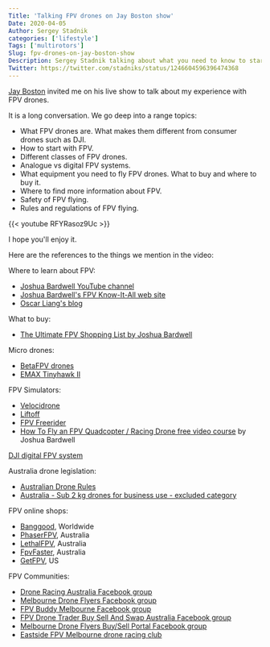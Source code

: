 ```yaml
---
Title: 'Talking FPV drones on Jay Boston show'
Date: 2020-04-05
Author: Sergey Stadnik
categories: ['lifestyle']
Tags: ['multirotors']
Slug: fpv-drones-on-jay-boston-show
Description: Sergey Stadnik talking about what you need to know to start with FPV drones on Jay Boston show.
Twitter: https://twitter.com/stadniks/status/1246604596396474368
---
```


[Jay Boston](https://www.youtube.com/channel/UCZHmVDOR335x8ifxlu_5_Sw) invited me on his live show to talk about my experience with FPV drones.

It is a long conversation. We go deep into a range topics:

- What FPV drones are. What makes them different from consumer drones such as DJI.
- How to start with FPV.
- Different classes of FPV drones.
- Analogue vs digital FPV systems.
- What equipment you need to fly FPV drones. What to buy and where to buy it.
- Where to find more information about FPV.
- Safety of FPV flying.
- Rules and regulations of FPV flying.

{{< youtube RFYRasoz9Uc >}}

I hope you'll enjoy it.

<!--more-->

Here are the references to the things we mention in the video:

Where to learn about FPV:

- [Joshua Bardwell YouTube channel](https://www.youtube.com/channel/UCX3eufnI7A2I7IkKHZn8KSQ)
- [Joshua Bardwell's FPV Know-It-All web site](https://www.fpvknowitall.com/)
- [Oscar Liang's blog](https://oscarliang.com/)

What to buy:

- [The Ultimate FPV Shopping List by Joshua Bardwell](https://www.fpvknowitall.com/)

Micro drones:

- [BetaFPV drones](https://betafpv.com/)
- [EMAX Tinyhawk II](https://emax-usa.com/emax-tinyhawk-2-indoor-fpv-racing-drone-bnf.html)

FPV Simulators:

- [Velocidrone](https://www.velocidrone.com/)
- [Liftoff](https://www.liftoff-game.com/)
- [FPV Freerider](https://fpv-freerider.itch.io/fpv-freerider)
- [How To Fly an FPV Quadcopter / Racing Drone free video course](https://www.youtube.com/playlist?list=PLwoDb7WF6c8kjYXam4m3msvRbkORU41GY) by Joshua Bardwell

[DJI digital FPV system](https://www.dji.com/fpv)

Australia drone legislation:

- [Australian Drone Rules](https://www.casa.gov.au/drones/rules)
- [Australia - Sub 2 kg drones for business use - excluded category](https://www.casa.gov.au/drones/rules/sub2kg)

FPV online shops:

- [Banggood](https://www.banggood.com/), Worldwide
- [PhaserFPV](https://www.phaserfpv.com.au/), Australia
- [LethalFPV](https://www.lethalfpv.com.au/), Australia
- [FpvFaster](https://www.fpvfaster.com.au/), Australia
- [GetFPV](https://www.getfpv.com/), US

FPV Communities:

- [Drone Racing Australia Facebook group](https://www.facebook.com/groups/droneracingaus/)
- [Melbourne Drone Flyers Facebook group](https://www.facebook.com/groups/1303898433018286/)
- [FPV Buddy Melbourne Facebook group](https://www.facebook.com/groups/1076658265726317/)
- [FPV Drone Trader Buy Sell And Swap Australia Facebook group](https://www.facebook.com/groups/516252151905261/)
- [Melbourne Drone Flyers Buy/Sell Portal Facebook group](https://www.facebook.com/groups/262431344229417/)
- [Eastside FPV Melbourne drone racing club](http://www.eastsidefpv.com.au/)
